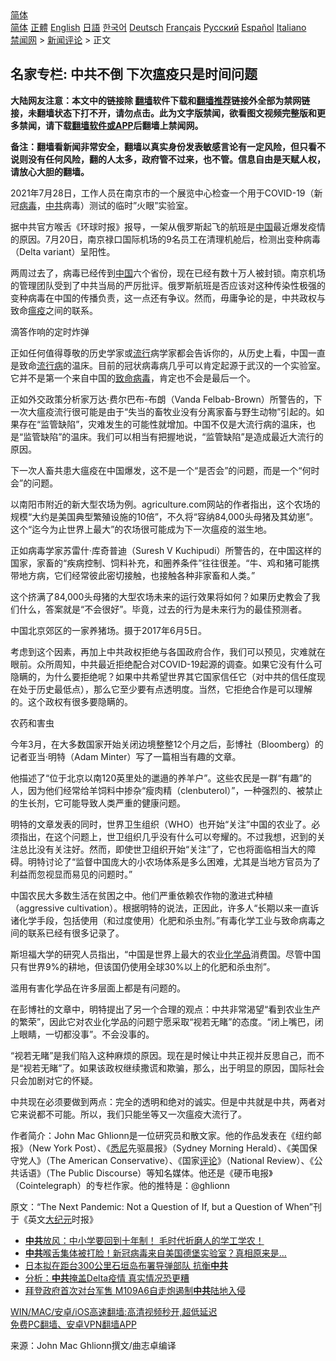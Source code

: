  <!-- 面包屑导航 --> <div class="breadcrumb"><!-- GTranslate: https://gtranslate.io/ -->  <div class="switcher notranslate">  <div class="selected">  <a href="#" onclick="return false;"> 简体</a>  </div>  <div class="option">  <a href="https://www.bannedbook.org" onclick="doGTranslate('zh-CN|zh-CN');jQuery('div.switcher div.selected a').html(jQuery(this).html());return false;" title="简体中文" class="nturl selected"> 简体</a>  <a href="https://www.bannedbook.org/zh-tw/" onclick="doGTranslate('zh-CN|zh-TW');jQuery('div.switcher div.selected a').html(jQuery(this).html());return false;" title="繁體中文" class="nturl"> 正體</a>  <a href="https://www.bannedbook.org/en/" onclick="doGTranslate('zh-CN|en');jQuery('div.switcher div.selected a').html(jQuery(this).html());return false;" title="English" class="nturl"> English</a>  <a href="https://www.bannedbook.org/ja/" onclick="doGTranslate('zh-CN|ja');jQuery('div.switcher div.selected a').html(jQuery(this).html());return false;" title="日本語" class="nturl"> 日語</a>  <a href="https://www.bannedbook.org/ko/" onclick="doGTranslate('zh-CN|ko');jQuery('div.switcher div.selected a').html(jQuery(this).html());return false;" title="한국어" class="nturl"> 한국어</a>  <a href="https://www.bannedbook.org/de/" onclick="doGTranslate('zh-CN|de');jQuery('div.switcher div.selected a').html(jQuery(this).html());return false;" title="Deutsch" class="nturl"> Deutsch</a>  <a href="https://www.bannedbook.org/fr/" onclick="doGTranslate('zh-CN|fr');jQuery('div.switcher div.selected a').html(jQuery(this).html());return false;" title="Français" class="nturl"> Français</a>  <a href="https://www.bannedbook.org/ru/" onclick="doGTranslate('zh-CN|ru');jQuery('div.switcher div.selected a').html(jQuery(this).html());return false;" title="Русский" class="nturl"> Русский</a>  <a href="https://www.bannedbook.org/es/" onclick="doGTranslate('zh-CN|es');jQuery('div.switcher div.selected a').html(jQuery(this).html());return false;" title="Español" class="nturl"> Español</a>  <a href="https://www.bannedbook.org/it/" onclick="doGTranslate('zh-CN|it');jQuery('div.switcher div.selected a').html(jQuery(this).html());return false;" title="Italiano" class="nturl"> Italiano</a>  </div>  </div>      <div class='breadcrumb-sub'><!-- Breadcrumb NavXT 6.3.0 --> <a href="https://www.bannedbook.org/" class="home">禁闻网</a> &gt; <a href="https://www.bannedbook.org/bnews/comments/" class="category">新闻评论</a> &gt; 正文</div></div><h2>名家专栏: 中共不倒 下次瘟疫只是时间问题</h2> <p class="notice"><b>大陆网友注意：本文中的链接除 <a href="https://github.com/bannedbook/fanqiang" >翻墙</a>软件下载和<a href="https://github.com/killgcd/justmysocks/blob/master/README.md">翻墙推荐</a>链接外全部为禁网链接，未翻墙状态下打不开，请勿点击。此为文字版禁闻，欲看图文视频完整版和更多禁闻，请下载<a href="https://github.com/bannedbook/fanqiang">翻墙软件或APP</a>后翻墙上禁闻网。</p><p>备注：翻墙看新闻非常安全，翻墙以真实身份发表敏感言论有一定风险，但只看不说则没有任何风险，翻的人太多，政府管不过来，也不管。信息自由是天赋人权，请放心大胆的翻墙。</b></p>  <div class="entry"> <p id="conimg">2021年7月28日，工作人员在南京市的一个展览中心检查一个用于COVID-19（新冠<a href="https://www.bannedbook.org/bnews/tag/%e7%97%85%e6%af%92/" class="st_tag internal_tag" rel="tag" title="标签 病毒 下的日志">病毒</a>，<a href="https://www.bannedbook.org/bnews/tag/%e4%b8%ad%e5%85%b1/" class="st_tag internal_tag" rel="tag" title="标签 中共 下的日志">中共</a>病毒）测试的临时&#8221;火眼&#8221;实验室。</p> <p>据中共官方喉舌《环球时报》报导，一架从俄罗斯起飞的航班是<span class='wp_keywordlink_affiliate'><a href="https://www.bannedbook.org/" title="中国" target="_blank">中国</a></span>最近爆发疫情的原因。7月20日，南京禄口国际机场的9名员工在清理机舱后，检测出变种病毒（Delta variant）呈阳性。</p> <p>两周过去了，病毒已经传到<a href="https://www.bannedbook.org/bnews/tag/%E4%B8%AD%E5%9B%BD/" class="st_tag internal_tag" rel="tag" title="标签 中国 下的日志">中国</a>六个省份，现在已经有数十万人被封锁。南京机场的管理团队受到了中共当局的严厉批评。俄罗斯航班是否应该对这种传染性极强的变种病毒在中国的传播负责，这一点还有争议。然而，毋庸争论的是，中共政权与致命<a href="https://www.bannedbook.org/bnews/tag/%e7%98%9f%e7%96%ab/" class="st_tag internal_tag" rel="tag" title="标签 瘟疫 下的日志">瘟疫</a>之间的联系。</p> <p>滴答作响的定时炸弹</p> <p>正如任何值得尊敬的历史学家或<a href="https://www.bannedbook.org/bnews/tag/%E6%B5%81%E8%A1%8C/" class="st_tag internal_tag" rel="tag" title="标签 流行 下的日志">流行</a>病学家都会告诉你的，从历史上看，中国一直是致命<a href="https://www.bannedbook.org/bnews/tag/%E6%B5%81%E8%A1%8C%E7%97%85/" class="st_tag internal_tag" rel="tag" title="标签 流行病 下的日志">流行病</a>的温床。目前的冠状病毒病几乎可以肯定起源于武汉的一个实验室。它并不是第一个来自中国的<a href="https://www.bannedbook.org/bnews/tag/%E8%87%B4%E5%91%BD%E7%97%85%E6%AF%92/" class="st_tag internal_tag" rel="tag" title="标签 致命病毒 下的日志">致命病毒</a>，肯定也不会是最后一个。</p> <p>正如外交政策分析家万达·费尔巴布-布朗（Vanda Felbab-Brown）所警告的，下一次大瘟疫流行很可能是由于“失当的畜牧业没有分离家畜与野生动物”引起的。如果存在“监管缺陷”，灾难发生的可能性就增加。中国不仅是大流行病的温床，也是“监管缺陷”的温床。我们可以相当有把握地说，“监管缺陷”是造成最近大流行的原因。</p>  <p>下一次人畜共患大瘟疫在中国爆发，这不是一个“是否会”的问题，而是一个“何时会”的问题。</p> <p>以南阳市附近的新大型农场为例。agriculture.com网站的作者指出，这个农场的规模“大约是美国典型繁殖设施的10倍”，不久将“容纳84,000头母猪及其幼崽”。这个“迄今为止世界上最大”的农场很可能成为下一次瘟疫的滋生地。</p> <p>正如病毒学家苏雷什·库奇普迪（Suresh V Kuchipudi）所警告的，在中国这样的国家，家畜的“疾病控制、饲料补充，和圈养条件”往往很差。“牛、鸡和猪可能携带地方病，它们经常彼此密切接触，也接触各种非家畜和人类。”</p> <p>这个挤满了84,000头母猪的大型农场未来的运行效果将如何？如果历史教会了我们什么，答案就是“不会很好”。毕竟，过去的行为是未来行为的最佳预测者。</p> <p>中国北京郊区的一家养猪场。摄于2017年6月5日。</p> <p>考虑到这个因素，再加上中共政权拒绝与各国政府合作，我们可以预见，灾难就在眼前。众所周知，中共最近拒绝配合对COVID-19起源的调查。如果它没有什么可隐瞒的，为什么要拒绝呢？如果中共希望世界其它国家信任它（对中共的信任度现在处于历史最低点），那么它至少要有点透明度。当然，它拒绝合作是可以理解的。这个政权有很多要隐瞒的。</p>  <p>农药和害虫</p> <p>今年3月，在大多数国家开始关闭边境整整12个月之后，彭博社（Bloomberg）的记者亚当·明特（Adam Minter）写了一篇相当有趣的文章。</p> <p>他描述了“位于北京以南120英里处的邋遢的养羊户”。这些农民是一群“有趣”的人，因为他们经常给羊饲料中掺杂“瘦肉精（clenbuterol）”，一种强烈的、被禁止的生长剂，它可能导致人类严重的健康问题。</p> <p>明特的文章发表的同时，世界卫生组织（WHO）也开始“关注”中国的农业了。必须指出，在这个问题上，世卫组织几乎没有什么可以夸耀的。不过我想，迟到的关注总比没有关注好。然而，即使世卫组织开始“关注”了，它也将面临相当大的障碍。明特讨论了“监督中国庞大的小农场体系是多么困难，尤其是当地方官员为了利益而忽视显而易见的问题时。”</p> <p>中国农民大多数生活在贫困之中。他们严重依赖农作物的激进式种植（aggressive cultivation）。根据明特的说法，正因此，许多人“长期以来一直诉诸化学手段，包括使用（和过度使用）化肥和杀虫剂。”有毒化学工业与致命病毒之间的联系已经有很多记录了。</p> <p>斯坦福大学的研究人员指出，“中国是世界上最大的农业<a href="https://www.bannedbook.org/bnews/tag/%E5%8C%96%E5%AD%A6%E5%93%81/" class="st_tag internal_tag" rel="tag" title="标签 化学品 下的日志">化学品</a>消费国。尽管中国只有世界9%的耕地，但该国仍使用全球30%以上的化肥和杀虫剂”。</p>  <p>滥用有害化学品在许多层面上都是有问题的。</p> <p>在彭博社的文章中，明特提出了另一个合理的观点：中共非常渴望“看到农业生产的繁荣”，因此它对农业化学品的问题宁愿采取“视若无睹”的态度。“闭上嘴巴，闭上眼睛，一切都没事”。不会没事的。</p> <p>“视若无睹”是我们陷入这种麻烦的原因。现在是时候让中共正视并反思自己，而不是“视若无睹”了。如果该政权继续撒谎和欺骗，那么，出于明显的原因，国际社会只会加剧对它的怀疑。</p> <p>中共现在必须要做到两点：完全的透明和绝对的诚实。但是中共就是中共，两者对它来说都不可能。所以，我们只能坐等又一次瘟疫大流行了。</p> <p>作者简介：John Mac Ghlionn是一位研究员和散文家。他的作品发表在《纽约邮报》（New York Post）、《<a href="https://www.bannedbook.org/bnews/tag/%e6%82%89%e5%b0%bc/" class="st_tag internal_tag" rel="tag" title="标签 悉尼 下的日志">悉尼</a>先驱晨报》（Sydney Morning Herald）、《美国保守党人》（The American Conservative）、《国家<span class='wp_keywordlink_affiliate'><a href="https://www.bannedbook.org/bnews/comments/" title="新闻评论" target="_blank">评论</a></span>》（National Review）、《公共话语》（The Public Discourse）等知名媒体。他还是《硬币电报》（Cointelegraph）的专栏作家。他的推特是：@ghlionn</p> <p>原文：“The Next Pandemic: Not a Question of If, but a Question of When”刊于《英文<span class='wp_keywordlink_affiliate'><a href="http://www.epochtimes.com/" title="大纪元" target="_blank">大纪元</a></span>时报》</p>  <ul class='op-related-articles' title='相关阅读'> <li><a href='https://www.bannedbook.org/bnews/bannedvideo/20210805/1600615.html' target='_blank'><b>中共</b>放风：中小学要回到十年制！      毛时代折磨人的学工学农！</a></li> <li><a href='https://www.bannedbook.org/bnews/topimagenews/20210805/1600614.html' target='_blank'><b>中共</b>喉舌集体被打脸！新冠病毒来自美国德堡实验室？真相原来是...</a></li> <li><a href='https://www.bannedbook.org/bnews/comments/20210805/1600611.html' target='_blank'>日本拟在距台300公里石垣岛布署导弹部队 抗衡<b>中共</b></a></li> <li><a href='https://www.bannedbook.org/bnews/bannedvideo/20210805/1600594.html' target='_blank'>分析：<b>中共</b>掩盖Delta疫情 真实情况恐更糟</a></li> <li><a href='https://www.bannedbook.org/bnews/comments/20210805/1600578.html' target='_blank'>拜登政府首次对台军售 M109A6自走炮遏制<b>中共</b>陆地入侵</a></li> </ul> <p class="texttj"> <a href="https://github.com/bannedbook/fanqiang/wiki/V2ray%E6%9C%BA%E5%9C%BA" target="_blank">WIN/MAC/安卓/iOS高速翻墙:高清视频秒开,超低延迟</a><br/> <a href="https://github.com/bannedbook/fanqiang/wiki/%E7%A6%81%E9%97%BB%E7%BD%91%E5%AE%89%E5%8D%93%E7%BF%BB%E5%A2%99%E6%96%B0%E9%97%BBAPP" target="_blank">免费PC翻墙、安卓VPN翻墙APP</a></p><p> 来源：John Mac Ghlionn撰文/曲志卓编译 </p><a name='sharetosocial'></a>  <div style="margin-bottom:5px;padding-bottom:5px;clear:both"> <div id="archive-pix-1" class="banner-ads"> <!-- AuctionX Display platform tag START --> <div id="26318x728x90x621x_ADSLOT2" clicktrack="%%CLICK_URL_ESC%%"></div> <!-- AuctionX Display platform tag END --> </div> <div id="archive-pix-2" class="banner-ads"> <!-- AuctionX Display platform tag START --> <div id="26315x300x250x621x_ADSLOT2" clicktrack="%%CLICK_URL_ESC%%"></div> <!-- AuctionX Display platform tag END --> </div> </div>  <div id="archive-pix-1" class="banner-ads"> <!-- AuctionX Display platform tag START --> <div id="26318x728x90x621x_ADSLOT3" clicktrack="%%CLICK_URL_ESC%%"></div> <!-- AuctionX Display platform tag END --> </div> </div><!--END ENTRY--> 